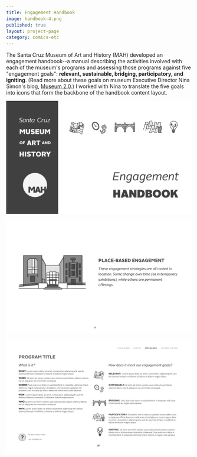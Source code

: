 ```yaml
---
title: Engagement Handbook
image: handbook-4.png
published: true
layout: project-page
category: comics-etc
---
```

The Santa Cruz Museum of Art and History (MAH) developed an engagement handbook--a manual describing the activities involved with each of the museum's programs and assessing those programs against five "engagement goals": **relevant, sustainable, bridging, participatory, and igniting**. (Read more about these goals on museum Executive Director Nina Simon's blog, [Museum 2.0](http://museumtwo.blogspot.com/2014/09/what-are-your-engagement-goals.html).) I worked with Nina to translate the five goals into icons that form the backbone of the handbook content layout. 

![Engagement Handbook design, Santa Cruz Museum of Art and History](/images/comics-etc/handbook-1.png)

![Engagement Handbook design, Santa Cruz Museum of Art and History](/images/comics-etc/handbook-2.png)

![Engagement Handbook design, Santa Cruz Museum of Art and History](/images/comics-etc/handbook-3.png)